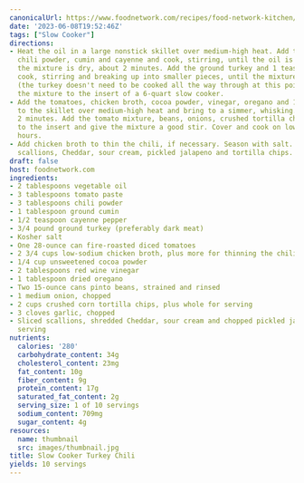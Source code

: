 ```yaml
---
canonicalUrl: https://www.foodnetwork.com/recipes/food-network-kitchen/slow-cooker-turkey-chili-3361632
date: '2023-06-08T19:52:46Z'
tags: ["Slow Cooker"]
directions:
- Heat the oil in a large nonstick skillet over medium-high heat. Add the tomato paste,
  chili powder, cumin and cayenne and cook, stirring, until the oil is brick-red and
  the mixture is dry, about 2 minutes. Add the ground turkey and 1 teaspoon salt and
  cook, stirring and breaking up into smaller pieces, until the mixture is combined
  (the turkey doesn't need to be cooked all the way through at this point). Transfer
  the mixture to the insert of a 6-quart slow cooker.
- Add the tomatoes, chicken broth, cocoa powder, vinegar, oregano and 1 teaspoon salt
  to the skillet over medium-high heat and bring to a simmer, whisking. Cook for about
  2 minutes. Add the tomato mixture, beans, onions, crushed tortilla chips and garlic
  to the insert and give the mixture a good stir. Cover and cook on low for 6 to 8
  hours.
- Add chicken broth to thin the chili, if necessary. Season with salt. Serve with
  scallions, Cheddar, sour cream, pickled jalapeno and tortilla chips.
draft: false
host: foodnetwork.com
ingredients:
- 2 tablespoons vegetable oil
- 3 tablespoons tomato paste
- 3 tablespoons chili powder
- 1 tablespoon ground cumin
- 1/2 teaspoon cayenne pepper
- 3/4 pound ground turkey (preferably dark meat)
- Kosher salt
- One 28-ounce can fire-roasted diced tomatoes
- 2 3/4 cups low-sodium chicken broth, plus more for thinning the chili if needed
- 1/4 cup unsweetened cocoa powder
- 2 tablespoons red wine vinegar
- 1 tablespoon dried oregano
- Two 15-ounce cans pinto beans, strained and rinsed
- 1 medium onion, chopped
- 2 cups crushed corn tortilla chips, plus whole for serving
- 3 cloves garlic, chopped
- Sliced scallions, shredded Cheddar, sour cream and chopped pickled jalapeno, for
  serving
nutrients:
  calories: '280'
  carbohydrate_content: 34g
  cholesterol_content: 23mg
  fat_content: 10g
  fiber_content: 9g
  protein_content: 17g
  saturated_fat_content: 2g
  serving_size: 1 of 10 servings
  sodium_content: 709mg
  sugar_content: 4g
resources:
  name: thumbnail
  src: images/thumbnail.jpg
title: Slow Cooker Turkey Chili
yields: 10 servings
---
```

